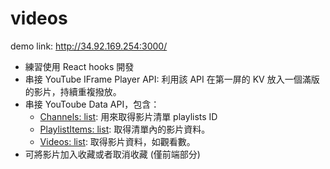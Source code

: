 # videos

demo link: http://34.92.169.254:3000/

* 練習使用 React hooks 開發
* 串接 YouTube IFrame Player API: 利用該 API 在第一屏的 KV 放入一個滿版的影片，持續重複撥放。
* 串接 YouToube Data API，包含：
  * [Channels: list](https://developers.google.com/youtube/v3/docs/channels/list): 用來取得影片清單 playlists ID
  * [PlaylistItems: list](https://developers.google.com/youtube/v3/docs/playlistItems/list): 取得清單內的影片資料。
  * [Videos: list](https://developers.google.com/youtube/v3/docs/videos/list): 取得影片資料，如觀看數。
* 可將影片加入收藏或者取消收藏 (僅前端部分)

